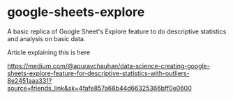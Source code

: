 # google-sheets-explore
A basic replica of Google Sheet's Explore feature to do descriptive statistics and analysis on basic data.


Article explaining this is here

https://medium.com/@apuravchauhan/data-science-creating-google-sheets-explore-feature-for-descriptive-statistics-with-outliers-8e2451aaa331?source=friends_link&sk=4fafe857a68b44d66325366bff0e0600
